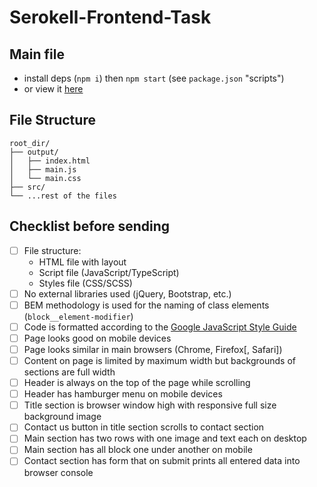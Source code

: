 # Serokell-Frontend-Task

## Main file

- install deps (`npm i`) then `npm start` (see `package.json` "scripts")
- or view it [here](https://jaeyson.github.io/Serokell-Frontend-Task)

## File Structure

```
root_dir/
├── output/
│   ├── index.html
│   ├── main.js
│   └── main.css
├── src/
└── ...rest of the files
```

## Checklist before sending

- [ ] File structure:
  * HTML file with layout
  * Script file (JavaScript/TypeScript)
  * Styles file (CSS/SCSS)
- [ ] No external libraries used (jQuery, Bootstrap, etc.)
- [ ] BEM methodology is used for the naming of class elements (`block__element-modifier`)
- [ ] Code is formatted according to the [Google JavaScript Style Guide](https://google.github.io/styleguide/jsguide.html)
- [ ] Page looks good on mobile devices
- [ ] Page looks similar in main browsers (Chrome, Firefox[, Safari])
- [ ] Content on page is limited by maximum width but backgrounds of sections are full width
- [ ] Header is always on the top of the page while scrolling
- [ ] Header has hamburger menu on mobile devices
- [ ] Title section is browser window high with responsive full size background image
- [ ] Contact us button in title section scrolls to contact section
- [ ] Main section has two rows with one image and text each on desktop
- [ ] Main section has all block one under another on mobile
- [ ] Contact section has form that on submit prints all entered data into browser console